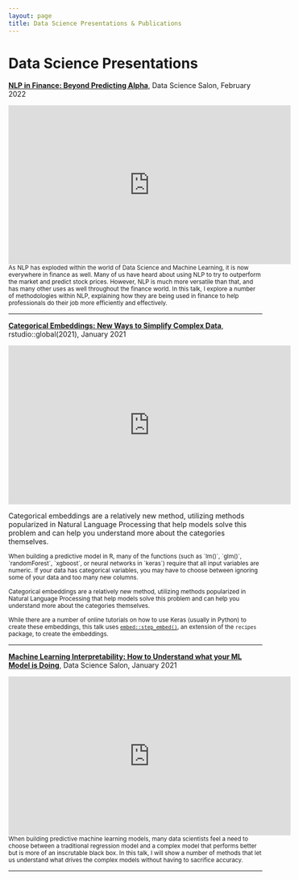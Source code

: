 ```yaml
---
layout: page
title: Data Science Presentations & Publications
---
```


<h1>Data Science Presentations</h1>

<!-- <div class="container">
	<div class="column" id="left"> -->
<p><b><a href="https://www.youtube.com/watch?v=LoivGTvydBo">NLP in Finance: Beyond Predicting Alpha</a></b>, Data Science Salon, February 2022</p>
<iframe width="560" height="315" src="https://www.youtube-nocookie.com/embed/LoivGTvydBo" title="YouTube video player" frameborder="0" style="display: block; margin-left: auto; margin-right: auto" allow="accelerometer; autoplay; clipboard-write; encrypted-media; gyroscope; picture-in-picture; web-share" allowfullscreen ></iframe>
<small>As NLP has exploded within the world of Data Science and Machine Learning, it is now everywhere in finance as well. Many of us have heard about using NLP to try to outperform the market and predict stock prices. However, NLP is much more versatile than that, and has many other uses as well throughout the finance world. In this talk, I explore a number of methodologies within NLP, explaining how they are being used in finance to help professionals do their job more efficiently and effectively.</small>   

***
<!-- </div>
<div class="column" id="right">-->
<p><b><a href="https://posit.co/resources/videos/categorical-embeddings-new-ways-to-simplify-complex-data/">Categorical Embeddings: New Ways to Simplify Complex Data</a></b>, rstudio::global(2021), January 2021</p>
<iframe src="https://fast.wistia.net/embed/iframe/6kt8p3tpuq" width="560" height="315" style="display: block; margin-left: auto; margin-right: auto" frameborder="0" allowfullscreen></iframe>
<p>Categorical embeddings are a relatively new method, utilizing methods popularized in Natural Language Processing that help models solve this problem and can help you understand more about the categories themselves.</p>
<small>When building a predictive model in R, many of the functions (such as `lm()`, `glm()`, `randomForest`, `xgboost`, or neural networks in `keras`) require that all input variables are numeric. If your data has categorical variables, you may have to choose between ignoring some of your data and too many new columns.</small>

<small>Categorical embeddings are a relatively new method, utilizing methods popularized in Natural Language Processing that help models solve this problem and can help you understand more about the categories themselves.</small>

<small>While there are a number of online tutorials on how to use Keras (usually in Python) to create these embeddings, this talk uses <a href="https://embed.tidymodels.org/reference/step_embed.html">`embed::step_embed()`</a>, an extension of the `recipes` package, to create the embeddings.</small>

***

<p><b><a href="https://www.youtube.com/watch?v=CfCHI8d8oYg">Machine Learning Interpretability: How to Understand what your ML Model is Doing</a></b>, Data Science Salon, January 2021</p>
<iframe width="560" height="315" src="https://www.youtube-nocookie.com/embed/CfCHI8d8oYg" title="YouTube video player" frameborder="0" style="display: block; margin-left: auto; margin-right: auto" allow="accelerometer; autoplay; clipboard-write; encrypted-media; gyroscope; picture-in-picture; web-share" allowfullscreen></iframe>
<small>When building predictive machine learning models, many data scientists feel a need to choose between a traditional regression model and a complex model that performs better but is more of an inscrutable black box.  In this talk, I will show a number of methods that let us understand what drives the complex models without having to sacrifice accuracy.</small>

***
<!--</div>
</div> -->